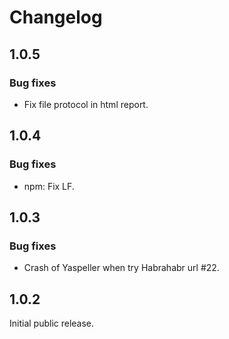# Changelog

## 1.0.5
### Bug fixes
- Fix file protocol in html report.

## 1.0.4
### Bug fixes
- npm: Fix LF.


## 1.0.3
### Bug fixes
- Crash of Yaspeller when try Habrahabr url #22.

## 1.0.2
Initial public release.